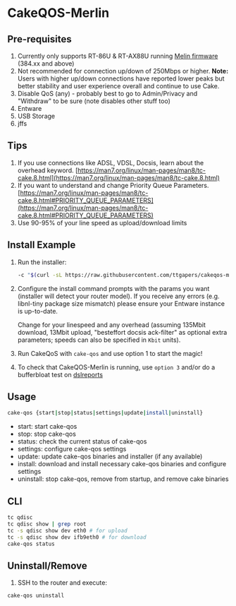 # CakeQOS-Merlin

## Pre-requisites
1.  Currently only supports RT-86U & RT-AX88U running [Melin firmware](https://github.com/RMerl/asuswrt-merlin.ng) (384.xx and above)
2.  Not recommended for connection up/down of 250Mbps or higher. **Note:** Users with higher up/down connections have reported lower peaks but better stability and user experience overall and continue to use Cake.
3.  Disable QoS (any) - probably best to go to Admin/Privacy and "Withdraw" to be sure (note disables other stuff too)
4.  Entware
5.  USB Storage
6.  jffs

## Tips
1.  If you use connections like ADSL, VDSL, Docsis, learn about the overhead keyword. [https://man7.org/linux/man-pages/man8/tc-cake.8.html](https://man7.org/linux/man-pages/man8/tc-cake.8.html)
2.  If you want to understand and change Priority Queue Parameters. [https://man7.org/linux/man-pages/man8/tc-cake.8.html#PRIORITY_QUEUE_PARAMETERS](https://man7.org/linux/man-pages/man8/tc-cake.8.html#PRIORITY_QUEUE_PARAMETERS)
3.  Use 90-95% of your line speed as upload/download limits

## Install Example

1.  Run the installer:
    ```sh 
    -c "$(curl -sL https://raw.githubusercontent.com/ttgapers/cakeqos-merlin/develop/cake-qos.sh)" -s installer
    ```

2.  Configure the install command prompts with the params you want (installer will detect your router model). If you receive any errors (e.g. libnl-tiny package size mismatch) please ensure your Entware instance is up-to-date.

    Change for your linespeed and any overhead (assuming 135Mbit download, 13Mbit upload, "besteffort docsis ack-filter" as optional extra parameters; speeds can also be specified in `Kbit` units).
    
3.  Run CakeQoS with `cake-qos` and use option 1 to start the magic!

3.  To check that CakeQOS-Merlin is running, use `option 3` and/or do a bufferbloat test on [dslreports](https://www.dslreports.com/speedtest)

## Usage

```sh
cake-qos {start|stop|status|settings|update|install|uninstall}
```

-   start:   start cake-qos
-   stop:    stop cake-qos
-   status:   check the current status of cake-qos
-   settings: configure cake-qos settings
-   update: update cake-qos binaries and installer (if any available)
-   install: download and install necessary cake-qos binaries and configure settings
-   uninstall: stop cake-qos, remove from startup, and remove cake binaries

## CLI
```sh
tc qdisc
tc qdisc show | grep root
tc -s qdisc show dev eth0 # for upload
tc -s qdisc show dev ifb9eth0 # for download
cake-qos status
```
## Uninstall/Remove

1.  SSH to the router and execute:
```sh
cake-qos uninstall
```
